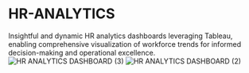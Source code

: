 # HR-ANALYTICS
 Insightful and dynamic HR analytics dashboards leveraging Tableau, enabling comprehensive visualization of workforce trends for informed decision-making and operational excellence.
 ![HR ANALYTICS DASHBOARD (3)](https://github.com/SumedhaSahni/HR-ANALYTICS/assets/141904366/c6b434c4-b160-47cd-b797-222f31ee329e)
 ![HR ANALYTICS DASHBOARD (2)](https://github.com/SumedhaSahni/HR-ANALYTICS/assets/141904366/4aff2700-3743-486b-88b5-59bdec9808ad)
